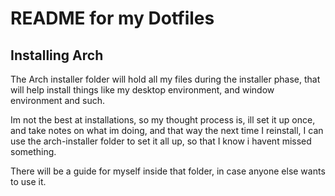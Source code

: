 # README for my Dotfiles

## Installing Arch

The Arch installer folder will hold all my files during the installer phase, that will help install things like my desktop environment, and window environment and such.

Im not the best at installations, so my thought process is, ill set it up once, and take notes on what im doing, and that way the next time I reinstall, I can use the arch-installer folder to set it all up, so that I know i havent missed something.

There will be a guide for myself inside that folder, in case anyone else wants to use it. 
